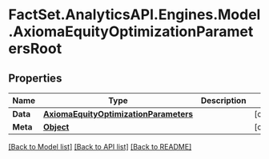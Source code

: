 # FactSet.AnalyticsAPI.Engines.Model.AxiomaEquityOptimizationParametersRoot
## Properties

Name | Type | Description | Notes
------------ | ------------- | ------------- | -------------
**Data** | [**AxiomaEquityOptimizationParameters**](AxiomaEquityOptimizationParameters.md) |  | [optional] 
**Meta** | [**Object**](.md) |  | [optional] 

[[Back to Model list]](../README.md#documentation-for-models) [[Back to API list]](../README.md#documentation-for-api-endpoints) [[Back to README]](../README.md)

